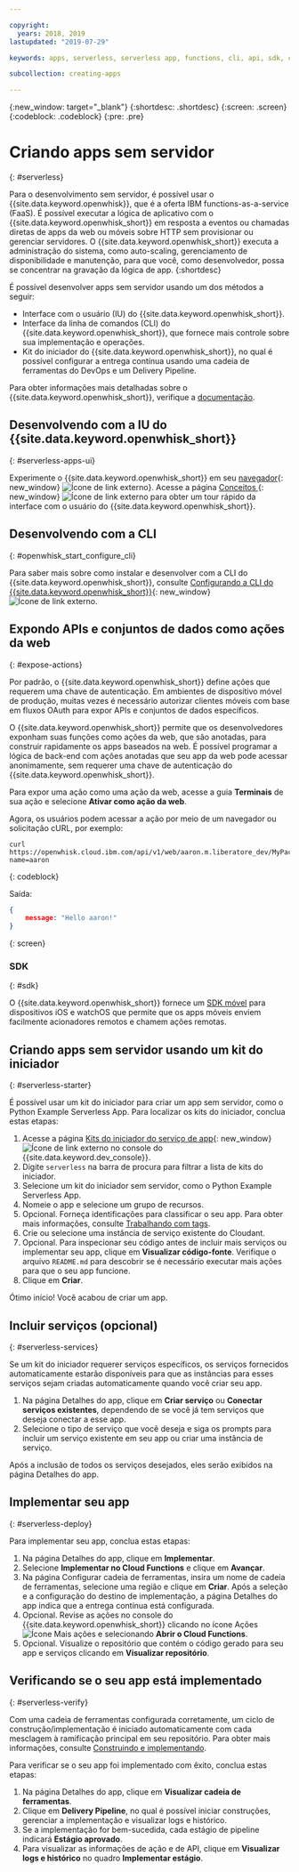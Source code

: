```yaml
---

copyright:
  years: 2018, 2019
lastupdated: "2019-07-29"

keywords: apps, serverless, serverless app, functions, cli, api, sdk, create serverless app, serverless app tutorial

subcollection: creating-apps

---
```

{:new_window: target="_blank"}
{:shortdesc: .shortdesc}
{:screen: .screen}
{:codeblock: .codeblock}
{:pre: .pre}

# Criando apps sem servidor
{: #serverless}

Para o desenvolvimento sem servidor, é possível usar o {{site.data.keyword.openwhisk}}, que é a oferta IBM functions-as-a-service (FaaS). É possível executar a lógica de aplicativo com o {{site.data.keyword.openwhisk_short}} em resposta a eventos ou chamadas diretas de apps da web ou móveis sobre HTTP sem provisionar ou gerenciar servidores. O {{site.data.keyword.openwhisk_short}} executa a administração do sistema, como auto-scaling, gerenciamento de disponibilidade e manutenção, para que você, como desenvolvedor, possa se concentrar na gravação da lógica de app.
{:shortdesc}

É possível desenvolver apps sem servidor usando um dos métodos a seguir:
* Interface com o usuário (IU) do {{site.data.keyword.openwhisk_short}}.
* Interface da linha de comandos (CLI) do {{site.data.keyword.openwhisk_short}}, que fornece mais controle sobre sua implementação e operações.
* Kit do iniciador do {{site.data.keyword.openwhisk_short}}, no qual é possível configurar a entrega contínua usando uma cadeia de ferramentas do DevOps e um Delivery Pipeline.

Para obter informações mais detalhadas sobre o {{site.data.keyword.openwhisk_short}}, verifique a [documentação](/docs/openwhisk?topic=cloud-functions-getting_started).


## Desenvolvendo com a IU do {{site.data.keyword.openwhisk_short}}
{: #serverless-apps-ui}

Experimente o {{site.data.keyword.openwhisk_short}} em seu [navegador](https://{DomainName}/functions/actions){: new_window} ![Ícone de link externo](../icons/launch-glyph.svg "Ícone de link externo")}. Acesse a página [Conceitos ](https://{DomainName}/functions/learn){: new_window} ![Ícone de link externo](../icons/launch-glyph.svg "Ícone de link externo") para obter um tour rápido da interface com o usuário do {{site.data.keyword.openwhisk_short}}.

## Desenvolvendo com a CLI
{: #openwhisk_start_configure_cli}

Para saber mais sobre como instalar e desenvolver com a CLI do {{site.data.keyword.openwhisk_short}}, consulte [Configurando a CLI do {{site.data.keyword.openwhisk_short}}](https://{DomainName}/functions/cli){: new_window} ![Ícone de link externo](../icons/launch-glyph.svg "Ícone de link externo").

## Expondo APIs e conjuntos de dados como ações da web
{: #expose-actions}

Por padrão, o {{site.data.keyword.openwhisk_short}} define ações que requerem uma chave de autenticação. Em ambientes de dispositivo móvel de produção, muitas vezes é necessário autorizar clientes móveis com base em fluxos OAuth para expor APIs e conjuntos de dados específicos.

O {{site.data.keyword.openwhisk_short}} permite que os desenvolvedores exponham suas funções como ações da web, que são anotadas, para construir rapidamente os apps baseados na web. É possível programar a lógica de back-end com ações anotadas que seu app da web pode acessar anonimamente, sem requerer uma chave de autenticação do {{site.data.keyword.openwhisk_short}}.

Para expor uma ação como uma ação da web, acesse a guia **Terminais** de sua ação e selecione **Ativar como ação da web**.

Agora, os usuários podem acessar a ação por meio de um navegador ou solicitação cURL, por exemplo:
```
curl https://openwhisk.cloud.ibm.com/api/v1/web/aaron.m.liberatore_dev/MyPackage/helloWorld.json?name=aaron
```
{: codeblock}

Saída:
```json
{
    message: "Hello aaron!"
}
```
{: screen}

### SDK
{: #sdk}

O {{site.data.keyword.openwhisk_short}} fornece um [SDK móvel](/docs/openwhisk?topic=cloud-functions-pkg_mobile_sdk) para dispositivos iOS e watchOS que permite que os apps móveis enviem facilmente acionadores remotos e chamem ações remotas.

## Criando apps sem servidor usando um kit do iniciador
{: #serverless-starter}

É possível usar um kit do iniciador para criar um app sem servidor, como o Python Example Serverless App. Para localizar os kits do iniciador, conclua estas etapas:

1. Acesse a página [Kits do iniciador do serviço de app](https://{DomainName}/developer/appservice/starter-kits){: new_window} ![Ícone de link externo](../icons/launch-glyph.svg "Ícone de link externo") no console do {{site.data.keyword.dev_console}}.
2. Digite `serverless` na barra de procura para filtrar a lista de kits do iniciador.
3. Selecione um kit do iniciador sem servidor, como o Python Example Serverless App.
4. Nomeie o app e selecione um grupo de recursos.
5. Opcional. Forneça identificações para classificar o seu app. Para obter mais informações, consulte [Trabalhando com tags](/docs/resources?topic=resources-tag).
6. Crie ou selecione uma instância de serviço existente do Cloudant.
7. Opcional. Para inspecionar seu código antes de incluir mais serviços ou implementar seu app, clique em **Visualizar código-fonte**. Verifique o arquivo `README.md` para descobrir se é necessário executar mais ações para que o seu app funcione.
8. Clique em **Criar**.

Ótimo início! Você acabou de criar um app.

## Incluir serviços (opcional)
{: #serverless-services}

Se um kit do iniciador requerer serviços específicos, os serviços fornecidos automaticamente estarão disponíveis para que as instâncias para esses serviços sejam criadas automaticamente quando você criar seu app.

1. Na página Detalhes do app, clique em **Criar serviço** ou **Conectar serviços existentes**, dependendo de se você já tem serviços que deseja conectar a esse app.
2. Selecione o tipo de serviço que você deseja e siga os prompts para incluir um serviço existente em seu app ou criar uma instância de serviço.

Após a inclusão de todos os serviços desejados, eles serão exibidos na página Detalhes do app.

## Implementar seu app
{: #serverless-deploy}

Para implementar seu app, conclua estas etapas:

1. Na página Detalhes do app, clique em **Implementar**.
2. Selecione **Implementar no Cloud Functions** e clique em **Avançar**.
3. Na página Configurar cadeia de ferramentas, insira um nome de cadeia de ferramentas, selecione uma região e clique em **Criar**. Após a seleção e a configuração do destino de implementação, a página Detalhes do app indica que a entrega contínua está configurada.
4. Opcional. Revise as ações no console do {{site.data.keyword.openwhisk_short}} clicando no ícone Ações ![Ícone Mais ações](../icons/action-menu-icon.svg) e selecionando **Abrir o Cloud Functions**.
5. Opcional. Visualize o repositório que contém o código gerado para seu app e serviços clicando em **Visualizar repositório**.

## Verificando se o seu app está implementado
{: #serverless-verify}

Com uma cadeia de ferramentas configurada corretamente, um ciclo de construção/implementação é iniciado automaticamente com cada mesclagem à ramificação principal em seu repositório. Para obter mais informações, consulte [Construindo e implementando](/docs/services/ContinuousDelivery?topic=ContinuousDelivery-deliverypipeline_build_deploy).

Para verificar se o seu app foi implementado com êxito, conclua estas etapas:

1. Na página Detalhes do app, clique em **Visualizar cadeia de ferramentas**.
2. Clique em **Delivery Pipeline**, no qual é possível iniciar construções, gerenciar a implementação e visualizar logs e histórico.
3. Se a implementação for bem-sucedida, cada estágio de pipeline indicará **Estágio aprovado**.
4. Para visualizar as informações de ação e de API, clique em **Visualizar logs e histórico** no quadro **Implementar estágio**.
